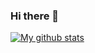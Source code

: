 ### Hi there 👋
[![My github stats](https://github-readme-stats.vercel.app/api?username=SexyMg)](https://github.com/anuraghazra/github-readme-stats)

<!--
**SexyMg/SexyMg** is a ✨ _special_ ✨ repository because its `README.md` (this file) appears on your GitHub profile.

Here are some ideas to get you started:

- 🔭 I’m currently working on ...
- 🌱 I’m currently learning ...
- 👯 I’m looking to collaborate on ...
- 🤔 I’m looking for help with ...
- 💬 Ask me about ...
- 📫 How to reach me: ...
- 😄 Pronouns: ...
- ⚡ Fun fact: ...
-->
